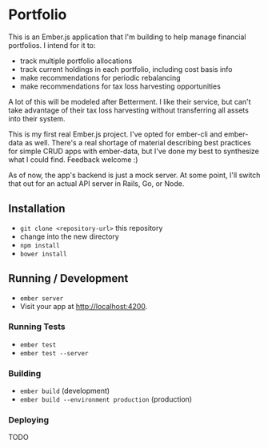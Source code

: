 # Portfolio

This is an Ember.js application that I'm building to help manage financial
portfolios. I intend for it to:

* track multiple portfolio allocations
* track current holdings in each portfolio, including cost basis info
* make recommendations for periodic rebalancing
* make recommendations for tax loss harvesting opportunities

A lot of this will be modeled after Betterment. I like their service, but can't
take advantage of their tax loss harvesting without transferring all assets into
their system.

This is my first real Ember.js project. I've opted for ember-cli and ember-data
as well. There's a real shortage of material describing best practices for
simple CRUD apps with ember-data, but I've done my best to synthesize what I
could find. Feedback welcome :)

As of now, the app's backend is just a mock server. At some point, I'll switch
that out for an actual API server in Rails, Go, or Node.

## Installation

* `git clone <repository-url>` this repository
* change into the new directory
* `npm install`
* `bower install`

## Running / Development

* `ember server`
* Visit your app at [http://localhost:4200](http://localhost:4200).

### Running Tests

* `ember test`
* `ember test --server`

### Building

* `ember build` (development)
* `ember build --environment production` (production)

### Deploying

TODO
